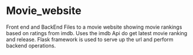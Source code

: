 # Movie_website
Front end and BackEnd Files to a movie website showing movie rankings based on ratings from imdb. 
Uses the imdb Api do get latest movie ranking and release.
Flask framework is used to serve up the url and perform backend operations.
